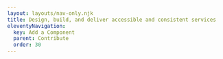 ```yaml
---
layout: layouts/nav-only.njk
title: Design, build, and deliver accessible and consistent services
eleventyNavigation:
  key: Add a Component
  parent: Contribute
  order: 30
---
```

